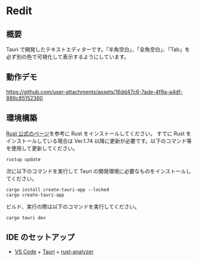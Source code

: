 # Redit

## 概要
Tauri で開発したテキストエディターです。「半角空白」、「全角空白」、「Tab」を必ず別の色で可視化して表示するようにしています。

## 動作デモ
https://github.com/user-attachments/assets/16dd47c6-7ade-4f9a-a4df-889c85152360



## 環境構築

[Rust 公式のページ](https://www.rust-lang.org/ja/tools/install)を参考に Rust をインストールしてください。
すでに Rust をインストールしている場合は Ver.1.74 以降に更新が必要です。以下のコマンド等を使用して更新してください。
```
rustup update
```

次に以下のコマンドを実行して Tauri の開発環境に必要なものをインストールしてください。

```
cargo install create-tauri-app --locked
cargo create-tauri-app
```

ビルド、実行の際は以下のコマンドを実行してください。
```
cargo tauri dev
```

## IDE のセットアップ

- [VS Code](https://code.visualstudio.com/) + [Tauri](https://marketplace.visualstudio.com/items?itemName=tauri-apps.tauri-vscode) + [rust-analyzer](https://marketplace.visualstudio.com/items?itemName=rust-lang.rust-analyzer)
